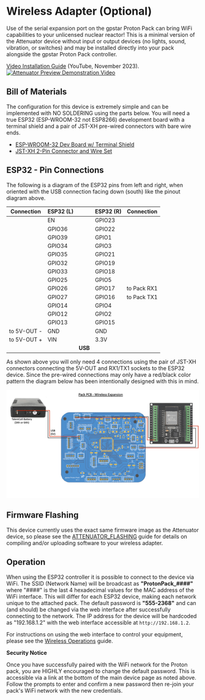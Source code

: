 # Wireless Adapter (Optional)

Use of the serial expansion port on the gpstar Proton Pack can bring WiFi capabilities to your unlicensed nuclear reactor! This is a minimal version of the Attenuator device without input or output devices (no lights, sound, vibration, or switches) and may be installed directly into your pack alongside the gpstar Proton Pack controller.

[Video Installation Guide](https://www.youtube.com/watch?v=9r0VZKfhY5o) (YouTube, November 2023).
[![Attenuator Preview Demonstration Video](https://img.youtube.com/vi/9r0VZKfhY5o/maxresdefault.jpg)](https://www.youtube.com/watch?v=9r0VZKfhY5o)

## Bill of Materials

The configuration for this device is extremely simple and can be implemented with NO SOLDERING using the parts below. You will need a true ESP32 (ESP-WROOM-32 not ESP8266) development board with a terminal shield and a pair of JST-XH pre-wired connectors with bare wire ends.

* [ESP-WROOM-32 Dev Board w/ Terminal Shield](https://a.co/d/hDxXluE)
* [JST-XH 2-Pin Connector and Wire Set](https://a.co/d/74ILiUB)

## ESP32 - Pin Connections

The following is a diagram of the ESP32 pins from left and right, when oriented with the USB connection facing down (south) like the pinout diagram above.

| Connection    | ESP32 (L) |     | ESP32 (R) | Connection    |
|---------------|-----------|-----|-----------|---------------|
|               | EN        |     | GPIO23    |               |
|               | GPIO36    |     | GPIO22    |               |
|               | GPIO39    |     | GPIO1     |               |
|               | GPIO34    |     | GPIO3     |               |
|               | GPIO35    |     | GPIO21    |               |
|               | GPIO32    |     | GPIO19    |               |
|               | GPIO33    |     | GPIO18    |               |
|               | GPIO25    |     | GPIO5     |               |
|               | GPIO26    |     | GPIO17    | to Pack RX1   |
|               | GPIO27    |     | GPIO16    | to Pack TX1   |
|               | GPIO14    |     | GPIO4     |               |
|               | GPIO12    |     | GPIO2     |               |
|               | GPIO13    |     | GPIO15    |               |
| to 5V-OUT -   | GND       |     | GND       |               |
| to 5V-OUT +   | VIN       |     | 3.3V      |               |
|               |         | **USB** |         |               |

As shown above you will only need 4 connections using the pair of JST-XH connectors connecting the 5V-OUT and RX1/TX1 sockets to the ESP32 device. Since the pre-wired connections may only have a red/black color pattern the diagram below has been intentionally designed with this in mind.

![](images/PackPCB-Wireless.png)

## Firmware Flashing

This device currently uses the exact same firmware image as the Attenuator device, so please see the [ATTENUATOR_FLASHING](ATTENUATOR_FLASHING) guide for details on compiling and/or uploading software to your wireless adapter.

## Operation

When using the ESP32 controller it is possible to connect to the device via WiFi. The SSID (Network Name) will be broadcast as **"ProtonPack_####"** where "####" is the last 4 hexadecimal values for the MAC address of the WiFi interface. This will differ for each ESP32 device, making each network unique to the attached pack. The default password is **"555-2368"** and can (and should) be changed via the web interface after successfully connecting to the network. The IP address for the device will be hardcoded as "192.168.1.2" with the web interface accessible at `http://192.168.1.2`.

For instructions on using the web interface to control your equipment, please see the [Wireless Operations](WIRELESS_OPERATION.md) guide.

**Security Notice**

Once you have successfully paired with the WiFi network for the Proton pack, you are HIGHLY encouraged to change the default password. This is accessible via a link at the bottom of the main device page as noted above. Follow the prompts to enter and confirm a new password then re-join your pack's WiFi network with the new credentials.
